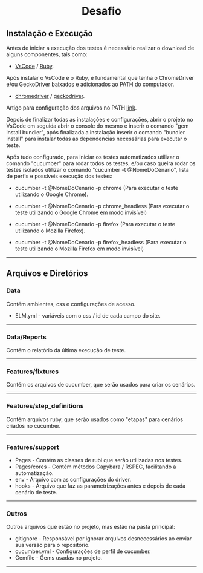 <h1 align="center">Desafio</h1>

## Instalação e Execução
Antes de iniciar a execução dos testes é necessário realizar o download de alguns componentes, tais como:

  - [VsCode](https://code.visualstudio.com/download) / [Ruby](https://rubyinstaller.org/downloads/).

Após instalar o VsCode e o Ruby, é fundamental que tenha o ChromeDriver e/ou GeckoDriver baixados e adicionados ao PATH do computador.

  - [chromedriver](https://chromedriver.chromium.org/downloads) / [geckodriver](https://github.com/mozilla/geckodriver/releases).

Artigo para configuração dos arquivos no PATH [link](https://pedrohjmartins.medium.com/como-configurar-chromedriver-no-windows-3bd079fcdbb4).

Depois de finalizar todas as instalações e configurações, abrir o projeto no VsCode em seguida abrir o console do mesmo e inserir o comando "gem install bundler", após finalizada a instalação inserir o comando "bundler install" para instalar todas as dependencias necessárias para executar o teste.

Após tudo configurado, para iniciar os testes automatizados utilizar o comando "cucumber" para rodar todos os testes, e/ou caso queira rodar os testes isolados utilizar o comando "cucumber -t @NomeDoCenario", lista de perfis e possíveis execução dos testes:

  - cucumber -t @NomeDoCenario -p chrome (Para executar o teste utilizando o Google Chrome).
  - cucumber -t @NomeDoCenario -p chrome_headless (Para executar o teste utilizando o Google Chrome em modo invisível)
  
  - cucumber -t @NomeDoCenario -p firefox (Para executar o teste utilizando o Mozilla Firefox).
  - cucumber -t @NomeDoCenario -p firefox_headless (Para executar o teste utilizando o Mozilla Firefox em modo invisível)

---

<h2>Arquivos e Diretórios</h2>

### Data

Contém ambientes, css e configurações de acesso.

  - ELM.yml - variáveis ​​com o css / id de cada campo do site.

---

### Data/Reports

Contém o relatório da última execução de teste.

---

### Features/fixtures

Contém os arquivos de cucumber, que serão usados ​​para criar os cenários.

---

### Features/step_definitions

Contém arquivos ruby, que serão usados ​​como "etapas" para cenários criados no cucumber.

---

### Features/support

  - Pages - Contém as classes de rubi que serão utilizadas nos testes.
  - Pages/cores - Contém métodos Capybara / RSPEC, facilitando a automatização.
  - env - Arquivo com as configurações do driver.
  - hooks - Arquivo que faz as parametrizações antes e depois de cada cenário de teste.

---

### Outros

Outros arquivos que estão no projeto, mas estão na pasta principal:

  - gitignore - Responsável por ignorar arquivos desnecessários ao enviar sua versão para o repositório.
  - cucumber.yml - Configurações de perfil de cucumber.
  - Gemfile - Gems usadas no projeto.

---
